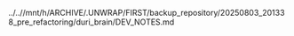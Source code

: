 ../..//mnt/h/ARCHIVE/.UNWRAP/FIRST/backup_repository/20250803_201338_pre_refactoring/duri_brain/DEV_NOTES.md